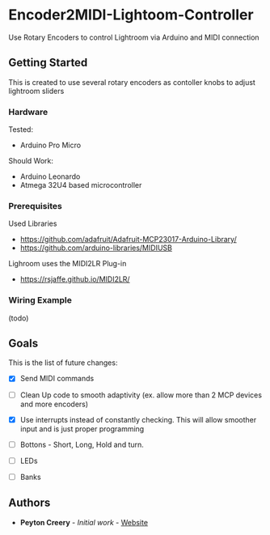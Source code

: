 # Encoder2MIDI-Lightoom-Controller
Use Rotary Encoders to control Lightroom via Arduino and MIDI connection

## Getting Started

This is created to use several rotary encoders as contoller knobs to adjust lightroom sliders

### Hardware

Tested:
 - Arduino Pro Micro

Should Work:
 - Arduino Leonardo
 - Atmega 32U4 based microcontroller

### Prerequisites

Used Libraries
 - https://github.com/adafruit/Adafruit-MCP23017-Arduino-Library/
 - https://github.com/arduino-libraries/MIDIUSB

Lighroom uses the MIDI2LR Plug-in
 - https://rsjaffe.github.io/MIDI2LR/

### Wiring Example

(todo)

## Goals
This is the list of future changes:

 - [X] Send MIDI commands
 - [ ] Clean Up code to smooth adaptivity (ex. allow more than 2 MCP devices and more encoders)
 - [x] Use interrupts instead of constantly checking. This will allow smoother input and is just proper programming
 - [ ] Bottons - Short, Long, Hold and turn.
 - [ ] LEDs
 - [ ] Banks



## Authors

* **Peyton Creery** - *Initial work* - [Website](https://twinsphotography.net)
